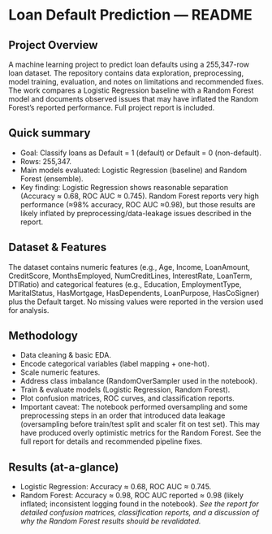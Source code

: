# Loan Default Prediction — README
## Project Overview

A machine learning project to predict loan defaults using a 255,347-row loan dataset. The repository contains data exploration, preprocessing, model training, evaluation, and notes on limitations and recommended fixes. The work compares a Logistic Regression baseline with a Random Forest model and documents observed issues that may have inflated the Random Forest’s reported performance. Full project report is included. 

## Quick summary
- Goal: Classify loans as Default = 1 (default) or Default = 0 (non-default).
- Rows: 255,347.
- Main models evaluated: Logistic Regression (baseline) and Random Forest (ensemble).
- Key finding: Logistic Regression shows reasonable separation (Accuracy ≈ 0.68, ROC AUC ≈ 0.745). Random Forest reports very high performance (≈98% accuracy, ROC AUC ≈0.98), but those results are likely inflated by preprocessing/data-leakage issues described in the   report. 

## Dataset & Features

The dataset contains numeric features (e.g., Age, Income, LoanAmount, CreditScore, MonthsEmployed, NumCreditLines, InterestRate, LoanTerm, DTIRatio) and categorical features (e.g., Education, EmploymentType, MaritalStatus, HasMortgage, HasDependents, LoanPurpose, HasCoSigner) plus the Default target. No missing values were reported in the version used for analysis. 

## Methodology 

- Data cleaning & basic EDA.
- Encode categorical variables (label mapping + one-hot).
- Scale numeric features.
- Address class imbalance (RandomOverSampler used in the notebook).
- Train & evaluate models (Logistic Regression, Random Forest).
- Plot confusion matrices, ROC curves, and classification reports. 
- Important caveat: The notebook performed oversampling and some preprocessing steps in an order that introduced data leakage (oversampling before train/test split and scaler fit on test set). This may have produced overly optimistic metrics for the Random Forest. See the full report for details and recommended pipeline fixes. 

## Results (at-a-glance)
- Logistic Regression: Accuracy ≈ 0.68, ROC AUC ≈ 0.745.
- Random Forest: Accuracy ≈ 0.98, ROC AUC reported ≈ 0.98 (likely inflated; inconsistent logging found in the notebook).
*See the report for detailed confusion matrices, classification reports, and a discussion of why the Random Forest results should be revalidated.*
